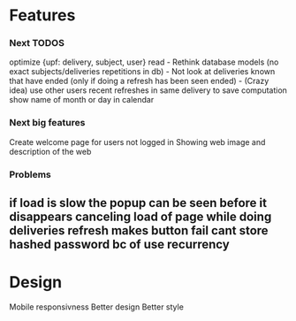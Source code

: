 # Features

### Next TODOS
optimize {upf: delivery, subject, user} read
    - Rethink database models (no exact subjects/deliveries repetitions in db)
    - Not look at deliveries known that have ended (only if doing a refresh has been seen
        ended)
    - (Crazy idea) use other users recent refreshes in same delivery to save computation
show name of month or day in calendar

### Next big features
Create welcome page for users not logged in Showing web image and description of the web

### Problems
if load is slow the popup can be seen before it disappears
canceling load of page while doing deliveries refresh makes button fail
cant store hashed password bc of use recurrency
---

# Design

Mobile responsivness
Better design 
Better style